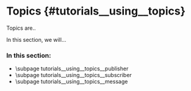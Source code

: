 Topics {#tutorials__using__topics}
============

Topics are..

In this section, we will...


### In this section:
- \subpage tutorials__using__topics__publisher
- \subpage tutorials__using__topics__subscriber
- \subpage tutorials__using__topics__message
